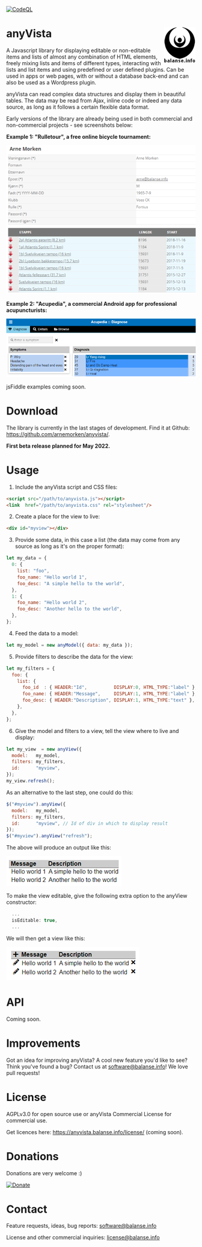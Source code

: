 [![CodeQL](https://github.com/arnemorken/anyvista/actions/workflows/codeql-analysis.yml/badge.svg)](https://github.com/arnemorken/anyvista/actions/workflows/codeql-analysis.yml)

# anyVista <img src="balanselogo_85x95.png" align="right">

A Javascript library for displaying editable or non-editable items and lists of almost any combination of HTML elements, freely mixing lists and items of different types, interacting with lists and list items and using predefined or user defined plugins. Can be used in apps or web pages, with or without a database back-end and can also be used as a Wordpress plugin.

anyVista can read complex data structures and display them in beautiful tables. The data may be read from Ajax, inline code or indeed any data source, as long as it follows a certain flexible data format.

Early versions of the library are already being used in both commercial and non-commercial projects - see screenshots below:

**Example 1: "Rulletour", a free online bicycle tournament:**

![alt text](https://raw.githubusercontent.com/arnemorken/anyvista/main/examples/sample_ss_rt.png)

**Example 2: "Acupedia", a commercial Android app for professional acupuncturists:**

![alt text](https://raw.githubusercontent.com/arnemorken/anyvista/main/examples/sample_ss_acupedia.png)

jsFiddle examples coming soon.

# Download

The library is currently in the last stages of development. Find it at Github: https://github.com/arnemorken/anyvista/.

**First beta release planned for May 2022.**

# Usage

1. Include the anyVista script and CSS files:

```html
<script src="/path/to/anyvista.js"></script>
<link  href="/path/to/anyvista.css" rel="stylesheet"/>
```

2. Create a place for the view to live:
```html
<div id="myview"></div>
```

3. Provide some data, in this case a list (the data may come from any source as long as it's on the proper format):
```js
let my_data = {
  0: {
    list: "foo",
    foo_name: "Hello world 1",
    foo_desc: "A simple hello to the world",
  },
  1: {
    foo_name: "Hello world 2",
    foo_desc: "Another hello to the world",
  },
};
```

4. Feed the data  to a model:
```js
let my_model = new anyModel({ data: my_data });
```

5. Provide filters to describe the data for the view:
```js
let my_filters = {
  foo: {
    list: {
      foo_id  : { HEADER:"Id",          DISPLAY:0, HTML_TYPE:"label" },
      foo_name: { HEADER:"Message",     DISPLAY:1, HTML_TYPE:"label" },
      foo_desc: { HEADER:"Description", DISPLAY:1, HTML_TYPE:"text" },
    },
  },
};
```

6. Give the model and filters to a view, tell the view where to live and display:
```js
let my_view  = new anyView({
  model:   my_model,
  filters: my_filters,
  id:      "myview",
});
my_view.refresh();
```

As an alternative  to the last step, one could do this:
```js
$("#myview").anyView({
  model:   my_model,
  filters: my_filters,
  id:      "myview", // Id of div in which to display result
});
$("#myview").anyView("refresh");
```

The above will produce an output like this:

![alt text](https://raw.githubusercontent.com/arnemorken/anyvista/main/examples/hello_world/hello_list_uneditable.png)

To make the view editable, give the following extra option to the anyView constructor:
```js
  ...
  isEditable: true,
  ...
```

We will then get a view like this:

![alt text](https://raw.githubusercontent.com/arnemorken/anyvista/main/examples/hello_world/hello_list_editable.png)

# API

Coming soon.

# Improvements

Got an idea for improving anyVista? A cool new feature you'd like to see? Think you've found a bug? Contact us at software@balanse.info!
We love pull requests! 

# License

AGPLv3.0 for open source use or anyVista Commercial License for commercial use.

Get licences here: https://anyvista.balanse.info/license/ (coming soon).

# Donations

Donations are very welcome :)

[![Donate](https://www.paypalobjects.com/en_US/GB/i/btn/btn_donateCC_LG.gif)](https://www.paypal.com/donate/?hosted_button_id=EZGCG4XQER5KQ)

# Contact

Feature requests, ideas, bug reports: software@balanse.info

License and other commercial inquiries: license@balanse.info
